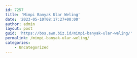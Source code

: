 ```yaml
---
id: 7257
title: 'Mimpi Banyak Ular Weling'
date: '2023-05-10T08:17:27+00:00'
author: admin
layout: post
guid: 'https://bos.awn.biz.id/mimpi-banyak-ular-weling/'
permalink: /mimpi-banyak-ular-weling/
categories:
    - Uncategorized
---
```


